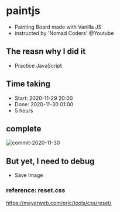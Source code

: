 # paintjs
- Painting Board made with Vanilla JS 
- instructed by 'Nomad Coders' @Youtube

## The reasn why I did it
- Practice JavaScript 

## Time taking 
- Start: 2020-11-29 20:00
- Done: 2020-11-30 01:00
- 5 hours 

## complete 
![commit-2020-11-30](https://user-images.githubusercontent.com/68488644/100547533-89a43000-32aa-11eb-97c0-c7de736d7f45.PNG)

## But yet, I need to debug  
- Save Image 

### reference: reset.css
https://meyerweb.com/eric/tools/css/reset/
